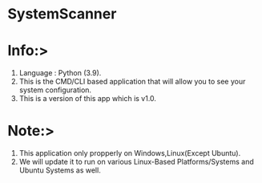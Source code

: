 # SystemScanner

# Info:>
  1. Language : Python (3.9).
  2. This is the CMD/CLI based application that will allow you to see your system configuration.
  3. This is a version of this app which is v1.0.

 # Note:>
  1. This application only propperly on Windows,Linux(Except Ubuntu).
  2. We will update it to run on various Linux-Based Platforms/Systems and Ubuntu Systems as well.
